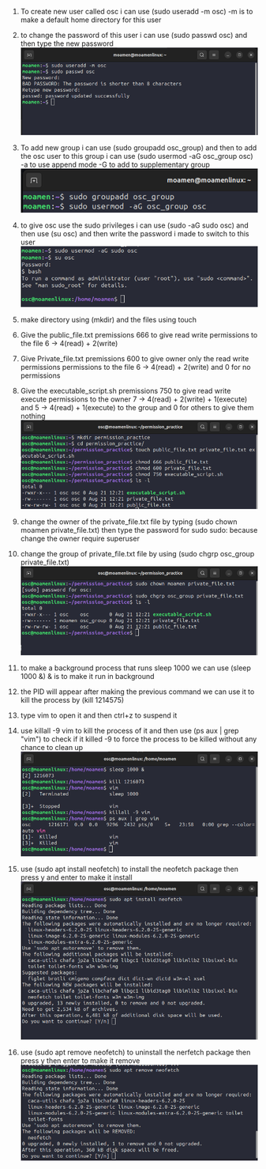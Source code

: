 1. To create new user called osc i can use (sudo useradd -m osc)
	-m is to make a default home directory for this user

2. to change the password of this user i can use (sudo passwd osc) and then type the new password
![Step 1, 2](./images/S3_step1_2.png)

3. To add new group i can use (sudo groupadd osc_group) and then to add the osc user to this group i can use (sudo usermod -aG osc_group osc)
	-a to use append mode
	-G to add to supplementary group
![Step 3](./images/S3_step3.png)

4. to give osc use the sudo privileges i can use (sudo -aG sudo osc) and then use (su osc) and then write the password i made to switch to this user
![Step 4](./images/S3_step4.png)

5. make directory using (mkdir) and the files using touch

6. Give the public_file.txt premissions 666 to give read write permissions to the file 6 -> 4(read) + 2(write)

7. Give Private_file.txt premissions 600 to give owner only the read write permissions permissions to the file 6 -> 4(read) + 2(write) and 0 for no permissions

8. Give the executable_script.sh premissions 750 to give read write execute permissions to the owner 7 -> 4(read) + 2(write) + 1(execute) and 5 -> 4(read) + 1(execute) to the group and 0 for others to give them nothing
![Step 5, 6, 7, 8](./images/S3_step5_6_7_8.png)

9. change the owner of the private_file.txt file by typing (sudo chown moamen private_file.txt) then type the password for sudo
	sudo: because change the owner require superuser
	
10. change the group of private_file.txt file by using (sudo chgrp osc_group private_file.txt)
![Step 9, 10](./images/S3_step9_10.png)

11. to make a background process that runs sleep 1000 we can use (sleep 1000 &) & is to make it run in background

12. the PID will appear after making the previous command we can use it to kill the process by (kill 1214575)

13. type vim to open it and then ctrl+z to suspend it

14. use killall -9 vim to kill the process of it and then use (ps aux | grep "vim") to check if it killed
	-9 to force the process to be killed without any chance to clean up
![Step 11, 12, 13, 14](./images/S3_step11_12_13_14.png)
	
15. use (sudo apt install neofetch) to install the neofetch package then press y and enter to make it install
![Step 15](./images/S3_step15.png)

16. use (sudo apt remove neofetch) to uninstall the nerfetch package then press y then enter to make it remove
![Step 16](./images/S3_step16.png)